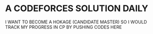 # A CODEFORCES SOLUTION DAILY
 I WANT TO BECOME A HOKAGE (CANDIDATE MASTER) SO I WOULD TRACK MY PROGRESS IN CP BY PUSHING CODES HERE
